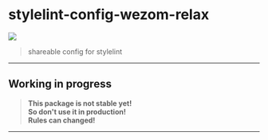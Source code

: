 # stylelint-config-wezom-relax

![](https://github.com/WezomAgency/stylelint-config-wezom-relax/workflows/test%20rules/badge.svg)

> shareable config for stylelint

---

## Working in progress

> __This package is not stable yet!__  
> __So don't use it in production!__  
> __Rules can changed!__

---
